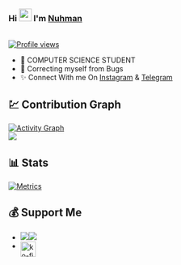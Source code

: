 
### Hi <img src="https://raw.githubusercontent.com/MartinHeinz/MartinHeinz/master/wave.gif" width="25px"> I'm [Nuhman](https://www.github.com/bughunter0)
<br> [![Profile views](https://komarev.com/ghpvc/?username=bughunter0&label=Profile%20views)](https://github.com/bughunter0)

- 🎀 COMPUTER SCIENCE STUDENT
- 🎁 Correcting myself from Bugs
- ✨ Connect With me On [Instagram](https://www.instagram.com/nuhman_pk) & [Telegram](https://t.me/bughunterbots)

##  💹 Contribution Graph

<a href="https://github.com/bughunter0"><img alt="Activity Graph" src="https://activity-graph.herokuapp.com/graph?username=bughunter0&bg_color=1F222E&color=F8D866&line=F85D7F&point=FFFFFF&hide_border=true" /></a>
<Br>
<a href="https://github.com/bughunter0">
    <img src="https://github-readme-streak-stats.herokuapp.com/?user=bughunter0"/>
  </a>


##  📊 Stats

[![Metrics](https://metrics.lecoq.io/bughunter0?template=classic&base.header=0&base.metadata=0&isocalendar=1&languages=1&people=1&isocalendar.duration=half-year&languages.limit=8&languages.sections=most-used&languages.colors=github&languages.threshold=0%25&languages.indepth=false&languages.recent.load=300&languages.recent.days=14&people.limit=24&people.size=28&people.types=followers%2C%20following&people.identicons=false&people.shuffle=false&config.timezone=Asia%2FCalcutta)](https://www.github.com/bughunter0)


## 💰 Support Me
- <a href="https://paytm.me/fZ-PsaK"><img src="https://img.shields.io/badge/Paytm-Donate-blue"/></a><a href="https://paytm.me/p-tPE0l"><img src="https://img.shields.io/badge/Paytm-Donate-blue"/></a>
- <a href="https://ko-fi.com/nuhmanpk" class="padded"><img height="30" style="border:0px;height:30px;" align="left" alt="ko-fi" src="https://az743702.vo.msecnd.net/cdn/kofi3.png?v=0" /></a>

</center>
